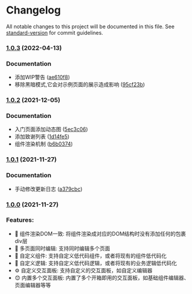 # Changelog

All notable changes to this project will be documented in this file. See [standard-version](https://github.com/conventional-changelog/standard-version) for commit guidelines.

### [1.0.3](https://github.com/LiuWenXing1996/vue-cook/compare/v1.0.2...v1.0.3) (2022-04-13)


### Documentation

* 添加WIP警告 ([ae610f8](https://github.com/LiuWenXing1996/vue-cook/commit/ae610f8947639e0098c4527122c8e0731ad4cc57))
* 移除黑暗模式,它会对示例页面的展示造成影响 ([95cf23b](https://github.com/LiuWenXing1996/vue-cook/commit/95cf23b2fb9ce0f36585e87e7a950977f5708a4e))

### [1.0.2](https://github.com/LiuWenXing1996/vue-cook/compare/v1.0.1...v1.0.2) (2021-12-05)


### Documentation

* 入门页面添加动态图 ([5ec3c06](https://github.com/LiuWenXing1996/vue-cook/commit/5ec3c06ab17c09f565a39a1071c276bd7efc0e95))
* 添加致谢列表 ([1d14fe5](https://github.com/LiuWenXing1996/vue-cook/commit/1d14fe5a155d678cad5f0b1ee3e6f53cf26d5d20))
* 组件渲染机制 ([b6b0374](https://github.com/LiuWenXing1996/vue-cook/commit/b6b03741440d35d578029e8adc1a0571a6cecbe9))

### [1.0.1](https://github.com/LiuWenXing1996/vue-cook/compare/v1.0.0...v1.0.1) (2021-11-27)


### Documentation

* 手动修改更新日志 ([a379cbc](https://github.com/LiuWenXing1996/vue-cook/commit/a379cbcf1013dd8e50964794712c8d67ff98a56a))

### [1.0.0](https://github.com/LiuWenXing1996/vue-cook/compare/v0.1.5...v1.0.0) (2021-11-27)

### Features:

  - 💎 组件渲染DOM一致: 将组件渲染成对应的DOM结构时没有添加任何的包裹div层
  - 📝 多页面同时编辑: 支持同时编辑多个页面
  - 🧱 自定义组件: 支持自定义低代码组件，或者将现有的组件低代码化
  - 🔗 自定义逻辑: 支持自定义低代码逻辑，或者将现有的业务逻辑低代码化
  - ⚙️ 自定义交互面板: 支持自定义的交互面板，如自定义编辑器
  - 😊 内置多个交互面板: 内置了多个开箱即用的交互面板，如基础组件编辑器、页面编辑器等等